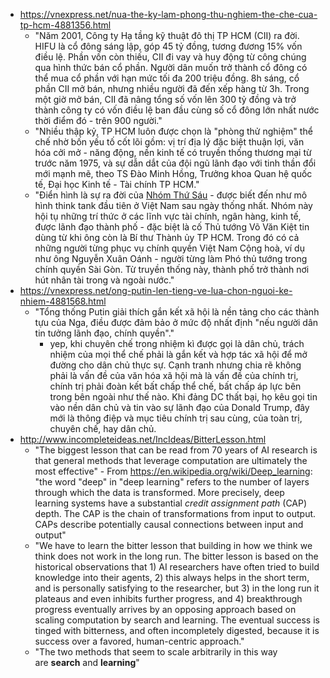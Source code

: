 - https://vnexpress.net/nua-the-ky-lam-phong-thu-nghiem-the-che-cua-tp-hcm-4881356.html
	- "Năm 2001, Công ty Hạ tầng kỹ thuật đô thị TP HCM (CII) ra đời. HIFU là cổ đông sáng lập, góp 45 tỷ đồng, tương đương 15% vốn điều lệ. Phần vốn còn thiếu, CII đi vay và huy động từ công chúng qua hình thức bán cổ phần. Người dân muốn trở thành cổ đông có thể mua cổ phần với hạn mức tối đa 200 triệu đồng. 8h sáng, cổ phần CII mở bán, nhưng nhiều người đã đến xếp hàng từ 3h. Trong một giờ mở bán, CII đã nâng tổng số vốn lên 300 tỷ đồng và trở thành công ty có vốn điều lệ ban đầu cùng số cổ đông lớn nhất nước thời điểm đó - trên 900 người."
	- "Nhiều thập kỷ, TP HCM luôn được chọn là "phòng thử nghiệm" thể chế nhờ bốn yếu tố cốt lõi gồm: vị trí địa lý đặc biệt thuận lợi, văn hóa cởi mở - năng động, nền kinh tế có truyền thống thương mại từ trước năm 1975, và sự dẫn dắt của đội ngũ lãnh đạo với tinh thần đổi mới mạnh mẽ, theo TS Đào Minh Hồng, Trưởng khoa Quan hệ quốc tế, Đại học Kinh tế - Tài chính TP HCM."
	- "Điển hình là sự ra đời của [Nhóm Thứ Sáu](https://vnexpress.net/nhom-thu-sau-noi-nhap-cuoc-doi-moi-cua-tri-thuc-sai-gon-3516529.html) - được biết đến như mô hình think tank đầu tiên ở Việt Nam sau ngày thống nhất. Nhóm này hội tụ những trí thức ở các lĩnh vực tài chính, ngân hàng, kinh tế, được lãnh đạo thành phố - đặc biệt là cố Thủ tướng Võ Văn Kiệt tin dùng từ khi ông còn là Bí thư Thành ủy TP HCM. Trong đó có cả những người từng phục vụ chính quyền Việt Nam Cộng hoà, ví dụ như ông Nguyễn Xuân Oánh - người từng làm Phó thủ tướng trong chính quyền Sài Gòn. Từ truyền thống này, thành phố trở thành nơi hút nhân tài trong và ngoài nước."
- https://vnexpress.net/ong-putin-len-tieng-ve-lua-chon-nguoi-ke-nhiem-4881568.html
	- "Tổng thống Putin giải thích gắn kết xã hội là nền tảng cho các thành tựu của Nga, điều được đảm bảo ở mức độ nhất định "nếu người dân tin tưởng lãnh đạo, chính quyền"."
		- yep, khi chuyên chế trong nhiệm kì được gọi là dân chủ, trách nhiệm của mọi thể chế phải là gắn kết và hợp tác xã hội để mở đường cho dân chủ thực sự. Cạnh tranh nhưng chia rẽ không phải là vấn đề của văn hóa xã hội mà là vấn đề của chính trị, chính trị phải đoàn kết bất chấp thể chế, bất chấp áp lực bên trong bên ngoài như thế nào. Khi đảng DC thất bại, họ kêu gọi tin vào nền dân chủ và tin vào sự lãnh đạo của Donald Trump, đây mới là thông điệp và mục tiêu chính trị sau cùng, của toàn trị, chuyên chế, hay dân chủ.
- http://www.incompleteideas.net/IncIdeas/BitterLesson.html
	- "The biggest lesson that can be read from 70 years of AI research is that general methods that leverage computation are ultimately the most effective"
			- From https://en.wikipedia.org/wiki/Deep_learning: "the word "deep" in "deep learning" refers to the number of layers through which the data is transformed. More precisely, deep learning systems have a substantial _credit assignment path_ (CAP) depth. The CAP is the chain of transformations from input to output. CAPs describe potentially causal connections between input and output"
	- "We have to learn the bitter lesson that building in how we think we think does not work in the long run. The bitter lesson is based on the historical observations that 1) AI researchers have often tried to build knowledge into their agents, 2) this always helps in the short term, and is personally satisfying to the researcher, but 3) in the long run it plateaus and even inhibits further progress, and 4) breakthrough progress eventually arrives by an opposing approach based on scaling computation by search and learning. The eventual success is tinged with bitterness, and often incompletely digested, because it is success over a favored, human-centric approach."
	- "The two methods that seem to scale arbitrarily in this way are **search** and **learning**"